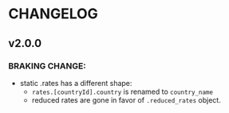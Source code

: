 # CHANGELOG

## v2.0.0
### BRAKING CHANGE: 
- static .rates has a different shape:
    - `rates.[countryId].country` is renamed to `country_name`
    -  reduced rates are gone in favor of `.reduced_rates` object.
    
 
